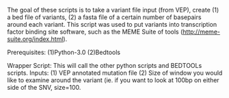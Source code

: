 The goal of these scripts is to take a variant file input (from VEP), create (1) a bed file of variants, (2) a fasta file of a certain number of basepairs around each variant. This script was used to put variants into transcription factor binding site software, such as the MEME Suite of tools (http://meme-suite.org/index.html). 


Prerequisites:
(1)Python-3.0
(2)Bedtools


Wrapper Script:
    This will call the other python scripts and BEDTOOLs scripts.
    Inputs: 
      (1) VEP annotated mutation file
      (2) Size of window you would like to examine around the variant (ie. if you want to look at 100bp on either side of the       SNV, size=100.
